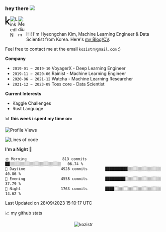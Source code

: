 ### hey there <img src="https://media.giphy.com/media/hvRJCLFzcasrR4ia7z/giphy.gif" width="25px">

<div class="icons">
  <a href="https://kaggle.com/kozistr">
    <img align="left" alt="Kaggle" width="16px" src="assets/kaggle-brands.svg" />
  </a>
  <a href="https://www.linkedin.com/in/kozistr/">
    <img align="left" alt="LinkedIN" width="26px" src="https://github.com/gauravghongde/social-icons/blob/master/SVG/Color/LinkedIN.svg" />
  </a>
  <a href="https://medium.com/@kozistr">
    <img align="left" alt="Medium" width="26px" src="https://github.com/gauravghongde/social-icons/blob/master/SVG/Color/Medium.svg" />
  </a>
  <br />
</div>

<br />

Hi! I'm Hyeongchan Kim, Machine Learning Engineer & Data Scientist from Korea. Here's [my Blog/CV](http://kozistr.tech/about).

Feel free to contact me at the email `kozistr@gmail.com` :)

**Company**

* `2019-01 ~ 2019-10` VoyagerX - Deep Learning Engineer
* `2019-11 ~ 2020-06` Rainist - Machine Learning Engineer
* `2020-06 ~ 2021-12` Watcha - Machine Learning Researcher
* `2021-12 ~ 2023-09` Toss core - Data Scientist

**Current Interests**

* Kaggle Challenges
* Rust Language

📊 **this week i spent my time on:**
<!--START_SECTION:waka-->
![Profile Views](http://img.shields.io/badge/Profile%20Views-16-blue)

![Lines of code](https://img.shields.io/badge/From%20Hello%20World%20I%27ve%20Written-4.5%20million%20lines%20of%20code-blue)

**I'm a Night 🦉** 

```text
🌞 Morning                813 commits         ██░░░░░░░░░░░░░░░░░░░░░░░   06.74 % 
🌆 Daytime                4928 commits        ██████████░░░░░░░░░░░░░░░   40.86 % 
🌃 Evening                4558 commits        █████████░░░░░░░░░░░░░░░░   37.79 % 
🌙 Night                  1763 commits        ████░░░░░░░░░░░░░░░░░░░░░   14.62 % 
```



 Last Updated on 28/09/2023 15:10:17 UTC
<!--END_SECTION:waka-->

📈 my github stats

<p align="center"> <img src="https://github-readme-stats.vercel.app/api?username=kozistr&show_icons=true&theme=gotham" alt="kozistr" />
